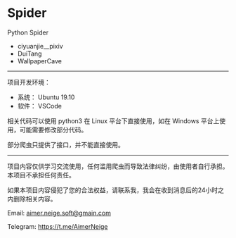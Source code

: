 # Spider

Python Spider

- ciyuanjie__pixiv
- DuiTang
- WallpaperCave

---

项目开发环境：

- 系统： Ubuntu 19.10
- 软件： VSCode

相关代码可以使用 python3 在 Linux 平台下直接使用，如在 Windows 平台上使用，可能需要修改部分代码。

部分爬虫只提供了接口，并不能直接使用。

---

项目内容仅供学习交流使用，任何滥用爬虫而导致法律纠纷，由使用者自行承担。本项目不承担任何责任。

如果本项目内容侵犯了您的合法权益，请联系我，我会在收到消息后的24小时之内删除相关内容。

Email:  aimer.neige.soft@gmain.com

Telegram: https://t.me/AimerNeige